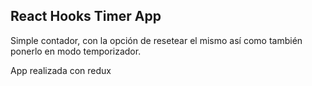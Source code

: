 ## React Hooks Timer App

Simple contador, con la opción de resetear el mismo así como también ponerlo en modo temporizador.

App realizada con redux



